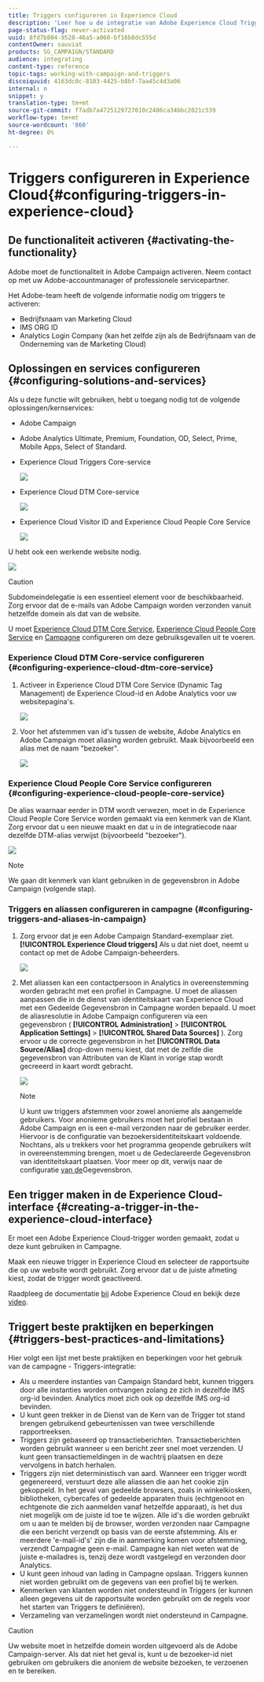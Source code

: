 ```yaml
---
title: Triggers configureren in Experience Cloud
description: 'Leer hoe u de integratie van Adobe Experience Cloud Triggers configureert om op basis van hun eerdere gedrag persoonlijke leveringen naar uw klanten te sturen. '
page-status-flag: never-activated
uuid: 8fd7b804-9528-46a5-a060-bf16b8dc555d
contentOwner: sauviat
products: SG_CAMPAIGN/STANDARD
audience: integrating
content-type: reference
topic-tags: working-with-campaign-and-triggers
discoiquuid: 4163dc0c-8103-4425-b8bf-7aa45c4d3a06
internal: n
snippet: y
translation-type: tm+mt
source-git-commit: f7adb7a4725129727010c2486ca34bbc2021c539
workflow-type: tm+mt
source-wordcount: '860'
ht-degree: 0%

---
```



# Triggers configureren in Experience Cloud{#configuring-triggers-in-experience-cloud}

## De functionaliteit activeren {#activating-the-functionality}

Adobe moet de functionaliteit in Adobe Campaign activeren. Neem contact op met uw Adobe-accountmanager of professionele servicepartner.

Het Adobe-team heeft de volgende informatie nodig om triggers te activeren:

* Bedrijfsnaam van Marketing Cloud
* IMS ORG ID
* Analytics Login Company (kan het zelfde zijn als de Bedrijfsnaam van de Onderneming van de Marketing Cloud)

## Oplossingen en services configureren {#configuring-solutions-and-services}

Als u deze functie wilt gebruiken, hebt u toegang nodig tot de volgende oplossingen/kernservices:

* Adobe Campaign
* Adobe Analytics Ultimate, Premium, Foundation, OD, Select, Prime, Mobile Apps, Select of Standard.
* Experience Cloud Triggers Core-service

   ![](assets/trigger_uc_prereq_1.png)

* Experience Cloud DTM Core-service

   ![](assets/trigger_uc_prereq_2.png)

* Experience Cloud Visitor ID and Experience Cloud People Core Service

   ![](assets/trigger_uc_prereq_3.png)

U hebt ook een werkende website nodig.

![](assets/trigger_uc_prereq_4.png)

>[!CAUTION]
>
>Subdomeindelegatie is een essentieel element voor de beschikbaarheid. Zorg ervoor dat de e-mails van Adobe Campaign worden verzonden vanuit hetzelfde domein als dat van de website.

U moet [Experience Cloud DTM Core Service](#configuring-experience-cloud-dtm-core-service), [Experience Cloud People Core Service](#configuring-experience-cloud-people-core-service) en [Campagne](#configuring-triggers-and-aliases-in-campaign) configureren om deze gebruiksgevallen uit te voeren.

### Experience Cloud DTM Core-service configureren {#configuring-experience-cloud-dtm-core-service}

1. Activeer in Experience Cloud DTM Core Service (Dynamic Tag Management) de Experience Cloud-id en Adobe Analytics voor uw websitepagina&#39;s.

   ![](assets/trigger_uc_conf_1.png)

1. Voor het afstemmen van id&#39;s tussen de website, Adobe Analytics en Adobe Campaign moet aliasing worden gebruikt. Maak bijvoorbeeld een alias met de naam &quot;bezoeker&quot;.

   ![](assets/trigger_uc_conf_2.png)

### Experience Cloud People Core Service configureren {#configuring-experience-cloud-people-core-service}

De alias waarnaar eerder in DTM wordt verwezen, moet in de Experience Cloud People Core Service worden gemaakt via een kenmerk van de Klant. Zorg ervoor dat u een nieuwe maakt en dat u in de integratiecode naar dezelfde DTM-alias verwijst (bijvoorbeeld &quot;bezoeker&quot;).

![](assets/trigger_uc_conf_3.png)

>[!NOTE]
>
>We gaan dit kenmerk van klant gebruiken in de gegevensbron in Adobe Campaign (volgende stap).

### Triggers en aliassen configureren in campagne {#configuring-triggers-and-aliases-in-campaign}

1. Zorg ervoor dat je een Adobe Campaign Standard-exemplaar ziet. **[!UICONTROL Experience Cloud triggers]** Als u dat niet doet, neemt u contact op met de Adobe Campaign-beheerders.

   ![](assets/remarketing_1.png)

1. Met aliassen kan een contactpersoon in Analytics in overeenstemming worden gebracht met een profiel in Campagne. U moet de aliassen aanpassen die in de dienst van identiteitskaart van Experience Cloud met een Gedeelde Gegevensbron in Campagne worden bepaald. U moet de aliasresolutie in Adobe Campaign configureren via een gegevensbron ( **[!UICONTROL Administration]** > **[!UICONTROL Application Settings]** > **[!UICONTROL Shared Data Sources]** ). Zorg ervoor u de correcte gegevensbron in het **[!UICONTROL Data Source/Alias]** drop-down menu kiest, dat met de zelfde die gegevensbron van Attributen van de Klant in vorige stap wordt gecreeerd in kaart wordt gebracht.

   ![](assets/trigger_uc_conf_5.png)

   >[!NOTE]
   >
   >U kunt uw triggers afstemmen voor zowel anonieme als aangemelde gebruikers. Voor anonieme gebruikers moet het profiel bestaan in Adobe Campaign en is een e-mail verzonden naar de gebruiker eerder. Hiervoor is de configuratie van bezoekersidentiteitskaart voldoende. Nochtans, als u trekkers voor het programma geopende gebruikers wilt in overeenstemming brengen, moet u de Gedeclareerde Gegevensbron van identiteitskaart plaatsen. Voor meer op dit, verwijs naar de configuratie [van de](../../integrating/using/provisioning-and-configuring-integration-with-audience-manager-or-people-core-service.md#step-2--configure-the-data-sources)Gegevensbron.

## Een trigger maken in de Experience Cloud-interface {#creating-a-trigger-in-the-experience-cloud-interface}

Er moet een Adobe Experience Cloud-trigger worden gemaakt, zodat u deze kunt gebruiken in Campagne.

Maak een nieuwe trigger in Experience Cloud en selecteer de rapportsuite die op uw website wordt gebruikt. Zorg ervoor dat u de juiste afmeting kiest, zodat de trigger wordt geactiveerd.

Raadpleeg de documentatie [bij](https://docs.adobe.com/content/help/en/core-services/interface/activation/triggers.html) Adobe Experience Cloud en bekijk deze [video](https://helpx.adobe.com/marketing-cloud/how-to/email-marketing.html#step-two).

## Triggert beste praktijken en beperkingen {#triggers-best-practices-and-limitations}

Hier volgt een lijst met beste praktijken en beperkingen voor het gebruik van de campagne - Triggers-integratie:

* Als u meerdere instanties van Campaign Standard hebt, kunnen triggers door alle instanties worden ontvangen zolang ze zich in dezelfde IMS org-id bevinden. Analytics moet zich ook op dezelfde IMS org-id bevinden.
* U kunt geen trekker in de Dienst van de Kern van de Trigger tot stand brengen gebruikend gebeurtenissen van twee verschillende rapportreeksen.
* Triggers zijn gebaseerd op transactieberichten. Transactieberichten worden gebruikt wanneer u een bericht zeer snel moet verzenden. U kunt geen transactiemeldingen in de wachtrij plaatsen en deze vervolgens in batch herhalen.
* Triggers zijn niet deterministisch van aard. Wanneer een trigger wordt gegenereerd, verstuurt deze alle aliassen die aan het cookie zijn gekoppeld. In het geval van gedeelde browsers, zoals in winkelkiosken, bibliotheken, cybercafes of gedeelde apparaten thuis (echtgenoot en echtgenote die zich aanmelden vanaf hetzelfde apparaat), is het dus niet mogelijk om de juiste id toe te wijzen. Alle id&#39;s die worden gebruikt om u aan te melden bij de browser, worden verzonden naar Campagne die een bericht verzendt op basis van de eerste afstemming. Als er meerdere &#39;e-mail-id&#39;s&#39; zijn die in aanmerking komen voor afstemming, verzendt Campagne geen e-mail. Campagne kan niet weten wat de juiste e-mailadres is, tenzij deze wordt vastgelegd en verzonden door Analytics.
* U kunt geen inhoud van lading in Campagne opslaan. Triggers kunnen niet worden gebruikt om de gegevens van een profiel bij te werken.
* Kenmerken van klanten worden niet ondersteund in Triggers (er kunnen alleen gegevens uit de rapportsuite worden gebruikt om de regels voor het starten van Triggers te definiëren).
* Verzameling van verzamelingen wordt niet ondersteund in Campagne.

>[!CAUTION]
>
>Uw website moet in hetzelfde domein worden uitgevoerd als de Adobe Campaign-server. Als dat niet het geval is, kunt u de bezoeker-id niet gebruiken om gebruikers die anoniem de website bezoeken, te verzoenen en te bereiken.

